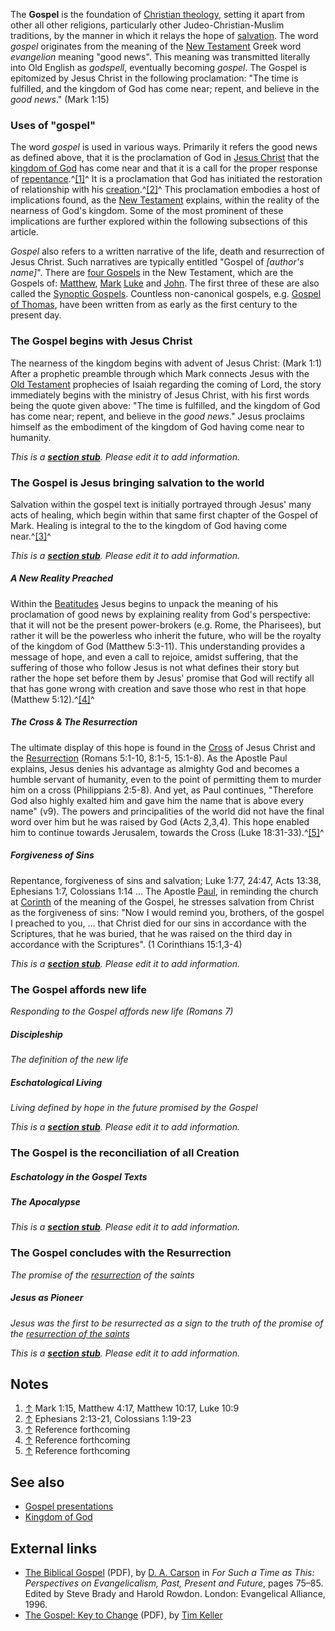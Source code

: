 The **Gospel** is the foundation of
[Christian theology](Christian_theology "Christian theology"),
setting it apart from other all other religions, particularly other
Judeo-Christian-Muslim traditions, by the manner in which it relays
the hope of [salvation](Salvation "Salvation"). The word *gospel*
originates from the meaning of the
[New Testament](New_Testament "New Testament") Greek word
*evangelion* meaning "good news". This meaning was transmitted
literally into Old English as *godspell*, eventually becoming
*gospel*. The Gospel is epitomized by Jesus Christ in the following
proclamation: "The time is fulfilled, and the kingdom of God has
come near; repent, and believe in the *good news*." (Mark 1:15)

### Uses of "gospel"

The word *gospel* is used in various ways. Primarily it refers the
good news as defined above, that it is the proclamation of God in
[Jesus Christ](Jesus_Christ "Jesus Christ") that the
[kingdom of God](Kingdom_of_God "Kingdom of God") has come near and
that it is a call for the proper response of
[repentance](Repentance "Repentance").^[[1]](#note-0)^ It is a
proclamation that God has initiated the restoration of relationship
with his [creation](Creation "Creation").^[[2]](#note-1)^ This
proclamation embodies a host of implications found, as the
[New Testament](New_Testament "New Testament") explains, within the
reality of the nearness of God's kingdom. Some of the most
prominent of these implications are further explored within the
following subsections of this article.

*Gospel* also refers to a written narrative of the life, death and
resurrection of Jesus Christ. Such narratives are typically
entitled "Gospel of *[author's name]*". There are
[four Gospels](Four_Gospels "Four Gospels") in the New Testament,
which are the Gospels of:
[Matthew](Gospel_of_Matthew "Gospel of Matthew"),
[Mark](Gospel_of_Mark "Gospel of Mark")
[Luke](Gospel_of_Luke "Gospel of Luke") and
[John](Gospel_of_John "Gospel of John"). The first three of these
are also called the
[Synoptic Gospels](Synoptic_Gospels "Synoptic Gospels"). Countless
non-canonical gospels, e.g.
[Gospel of Thomas](Gospel_of_Thomas "Gospel of Thomas"), have been
written from as early as the first century to the present day.

### The Gospel begins with Jesus Christ

The nearness of the kingdom begins with advent of Jesus Christ:
(Mark 1:1) After a prophetic preamble through which Mark connects
Jesus with the [Old Testament](Old_Testament "Old Testament")
prophecies of Isaiah regarding the coming of Lord, the story
immediately begins with the ministry of Jesus Christ, with his
first words being the quote given above: "The time is fulfilled,
and the kingdom of God has come near; repent, and believe in the
*good news*." Jesus proclaims himself as the embodiment of the
kingdom of God having come near to humanity.

*This is a **[section stub](http://www.theopedia.com/Category:Theopedia_sectionstubs "Category:Theopedia sectionstubs")**. Please edit it to add information.*
### The Gospel is Jesus bringing salvation to the world

Salvation within the gospel text is initially portrayed through
Jesus' many acts of healing, which begin within that same first
chapter of the Gospel of Mark. Healing is integral to the to the
kingdom of God having come near.^[[3]](#note-2)^

*This is a **[section stub](http://www.theopedia.com/Category:Theopedia_sectionstubs "Category:Theopedia sectionstubs")**. Please edit it to add information.*
##### A New Reality Preached

Within the
[Beatitudes](index.php?title=Beatitudes&action=edit&redlink=1 "Beatitudes (page does not exist)")
Jesus begins to unpack the meaning of his proclamation of good news
by explaining reality from God's perspective: that it will not be
the present power-brokers (e.g. Rome, the Pharisees), but rather it
will be the powerless who inherit the future, who will be the
royalty of the kingdom of God (Matthew 5:3-11). This understanding
provides a message of hope, and even a call to rejoice, amidst
suffering, that the suffering of those who follow Jesus is not what
defines their story but rather the hope set before them by Jesus'
promise that God will rectify all that has gone wrong with creation
and save those who rest in that hope (Matthew
5:12).^[[4]](#note-3)^

##### The Cross & The Resurrection

The ultimate display of this hope is found in the
[Cross](index.php?title=Cross&action=edit&redlink=1 "Cross (page does not exist)")
of Jesus Christ and the [Resurrection](Resurrection "Resurrection")
(Romans 5:1-10, 8:1-5, 15:1-8). As the Apostle Paul explains, Jesus
denies his advantage as almighty God and becomes a humble servant
of humanity, even to the point of permitting them to murder him on
a cross (Philippians 2:5-8). And yet, as Paul continues, "Therefore
God also highly exalted him and gave him the name that is above
every name" (v9). The powers and principalities of the world did
not have the final word over him but he was raised by God (Acts
2,3,4). This hope enabled him to continue towards Jerusalem,
towards the Cross (Luke 18:31-33).^[[5]](#note-4)^

##### Forgiveness of Sins

Repentance, forgiveness of sins and salvation; Luke 1:77, 24:47,
Acts 13:38, Ephesians 1:7, Colossians 1:14 ... The Apostle
[Paul](Paul "Paul"), in reminding the church at
[Corinth](index.php?title=Corinth&action=edit&redlink=1 "Corinth (page does not exist)")
of the meaning of the Gospel, he stresses salvation from Christ as
the forgiveness of sins: "Now I would remind you, brothers, of the
gospel I preached to you, ... that Christ died for our sins in
accordance with the Scriptures, that he was buried, that he was
raised on the third day in accordance with the Scriptures". (1
Corinthians 15:1,3-4)

*This is a **[section stub](http://www.theopedia.com/Category:Theopedia_sectionstubs "Category:Theopedia sectionstubs")**. Please edit it to add information.*
### The Gospel affords new life

*Responding to the Gospel affords new life (Romans 7)*

##### Discipleship

*The definition of the new life*

##### Eschatological Living

*Living defined by hope in the future promised by the Gospel*

*This is a **[section stub](http://www.theopedia.com/Category:Theopedia_sectionstubs "Category:Theopedia sectionstubs")**. Please edit it to add information.*
### The Gospel is the reconciliation of all Creation

##### Eschatology in the Gospel Texts

##### The Apocalypse

*This is a **[section stub](http://www.theopedia.com/Category:Theopedia_sectionstubs "Category:Theopedia sectionstubs")**. Please edit it to add information.*
### The Gospel concludes with the Resurrection

*The promise of the [resurrection](Resurrection "Resurrection") of the saints*

##### Jesus as Pioneer

*Jesus was the first to be resurrected as a sign to the truth of the promise of the [resurrection of the saints](Resurrection "Resurrection")*

*This is a **[section stub](http://www.theopedia.com/Category:Theopedia_sectionstubs "Category:Theopedia sectionstubs")**. Please edit it to add information.*
## Notes

1.  [↑](#ref-0) Mark 1:15, Matthew 4:17, Matthew 10:17, Luke 10:9
2.  [↑](#ref-1) Ephesians 2:13-21, Colossians 1:19-23
3.  [↑](#ref-2) Reference forthcoming
4.  [↑](#ref-3) Reference forthcoming
5.  [↑](#ref-4) Reference forthcoming

## See also

-   [Gospel presentations](Gospel_presentations "Gospel presentations")
-   [Kingdom of God](Kingdom_of_God "Kingdom of God")

## External links

-   [The Biblical Gospel](http://s3.amazonaws.com/tgc-documents/carson/1996_biblical_gospel.pdf)
    (PDF), by [D. A. Carson](D._A._Carson "D. A. Carson") in
    *For Such a Time as This: Perspectives on Evangelicalism, Past, Present and Future*,
    pages 75–85. Edited by Steve Brady and Harold Rowdon. London:
    Evangelical Alliance, 1996.
-   [The Gospel: Key to Change](http://www.redeemer2.com/visioncampaign/papers/Vision_Paper_1-The_Gospel-The_Key_to_Change.pdf)
    (PDF), by [Tim Keller](Tim_Keller "Tim Keller")



